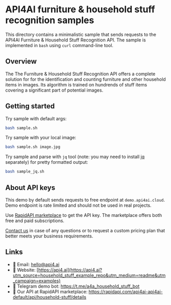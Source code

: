 # API4AI furniture & household stuff recognition samples

This directory contains a minimalistic sample that sends requests to the API4AI Furniture & Household Stuff Recognition API.
The sample is implemented in `bash` using `curl` command-line tool.


## Overview

The The Furniture & Household Stuff Recognition API offers a complete solution for for the identification and counting furniture and other household items in images. Its algorithm is trained on hundrends of stuff items covering a significant part of potential images.


## Getting started

Try sample with default args:

```bash
bash sample.sh
```

Try sample with your local image:

```bash
bash sample.sh image.jpg
```

Try sample and parse with `jq` tool (note: you may need to install [jq](https://stedolan.github.io/jq/) separately) for pretty formatted output:

```bash
bash sample_jq.sh
```


## About API keys

This demo by default sends requests to free endpoint at `demo.api4ai.cloud`.
Demo endpoint is rate limited and should not be used in real projects.

Use [RapidAPI marketplace](https://rapidapi.com/api4ai-api4ai-default/api/household-stuff/details) to get the API key. The marketplace offers both
free and paid subscriptions.

[Contact us](https://api4.ai/contacts?utm_source=household_stuff_example_repo&utm_medium=readme&utm_campaign=examples) in case of any questions or to request a custom pricing plan
that better meets your business requirements.


## Links

* 📩 Email: hello@api4.ai
* 🔗 Website: [https://api4.ai](https://api4.ai?utm_source=household_stuff_example_repo&utm_medium=readme&utm_campaign=examples)
* 🤖 Telegram demo bot: https://t.me/a4a_household_stuff_bot
* 🔵 Our API at RapidAPI marketplace: https://rapidapi.com/api4ai-api4ai-default/api/household-stuff/details
